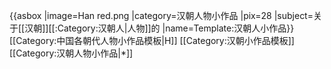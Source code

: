 {{asbox
|image=Han red.png
|category=汉朝人物小作品
|pix=28
|subject=关于[[汉朝]][[:Category:汉朝人|人物]]的
|name=Template:汉朝人小作品}}<noinclude>
[[Category:中国各朝代人物小作品模板|H]]
[[Category:汉朝小作品模板]]
[[Category:汉朝人物小作品|*]]
</noinclude>